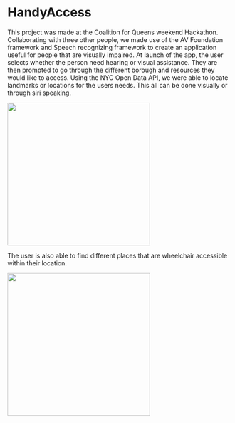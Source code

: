 # HandyAccess

This project was made at the Coalition for Queens weekend Hackathon. Collaborating with three other people, we made use of the AV Foundation framework and Speech recognizing  framework to create an application useful for people that are visually impaired. At launch of the app, the user selects whether the person need hearing or visual assistance. They are then prompted to go through the different borough and resources they would like to access. Using the NYC Open Data API, we were able to locate landmarks or locations for the users needs. This all can be done visually or through siri speaking. 

<img src="https://github.com/edwardanchundia/HandyAccess/blob/master/Demo/HandyAccess_.gif?raw=true" width="320" />

The user is also able to find different places that are wheelchair accessible within their location. 

<img src="https://github.com/edwardanchundia/HandyAccess/blob/master/Demo/HandyAccess_2.gif?raw=true" width="320" />
